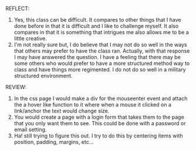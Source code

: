 REFLECT:
1. Yes, this class can be difficult. It compares to other things that I have done before in that it is difficult and I like to challenge myself. It also compares in that it is something that intrigues me also allows me to be a little creative.
2. I'm not really sure but, I do believe that I may not do so well in the ways that others may prefer to have the class ran. Actually, with that response I may have answered the question. I have a feeling that there may be some others who would prefer to have a more structured method way to class and have things more regimented. I do not do so well in a military structured environment.

REVIEW:
1. In the css page I would make a div for the mouseenter event and attach the a hover like function to it where when a mouse it clicked on a link/anchor the text would change size.
2. You would create a page with a login form that takes them to the page that you only want them to see. This could be done with a password or email setting.
3. Ha! still trying to figure this out. I try to do this by centering items with position, padding, margins, etc...

